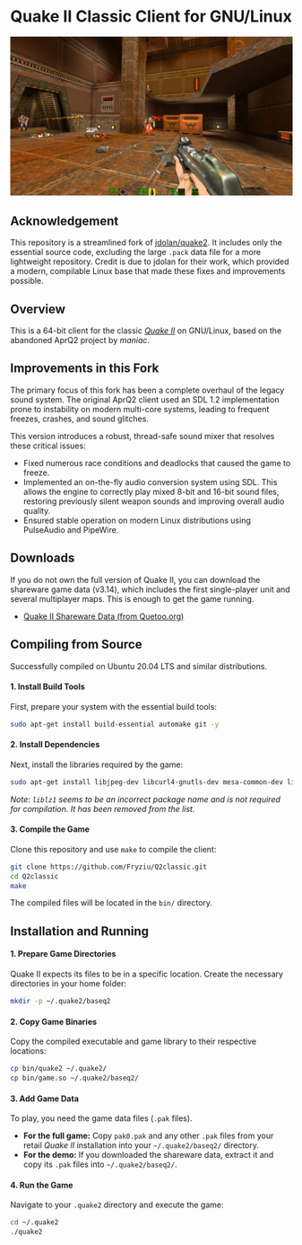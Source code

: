 # Quake II Classic Client for GNU/Linux

![Quake II classic for Linux](github-screenshot.jpg)

## Acknowledgement

This repository is a streamlined fork of [jdolan/quake2](https://github.com/jdolan/quake2). It includes only the essential source code, excluding the large `.pack` data file for a more lightweight repository. Credit is due to jdolan for their work, which provided a modern, compilable Linux base that made these fixes and improvements possible.

## Overview

This is a 64-bit client for the classic *[Quake II](http://en.wikipedia.org/wiki/Quake_II)* on GNU/Linux, based on the abandoned AprQ2 project by _maniac_.

## Improvements in this Fork

The primary focus of this fork has been a complete overhaul of the legacy sound system. The original AprQ2 client used an SDL 1.2 implementation prone to instability on modern multi-core systems, leading to frequent freezes, crashes, and sound glitches.

This version introduces a robust, thread-safe sound mixer that resolves these critical issues:
*   Fixed numerous race conditions and deadlocks that caused the game to freeze.
*   Implemented an on-the-fly audio conversion system using SDL. This allows the engine to correctly play mixed 8-bit and 16-bit sound files, restoring previously silent weapon sounds and improving overall audio quality.
*   Ensured stable operation on modern Linux distributions using PulseAudio and PipeWire.

## Downloads

If you do not own the full version of Quake II, you can download the shareware game data (v3.14), which includes the first single-player unit and several multiplayer maps. This is enough to get the game running.

*   [Quake II Shareware Data (from Quetoo.org)](http://quetoo.org/files/quake2-quetoo.org-x86_64.tar.gz)

## Compiling from Source

Successfully compiled on Ubuntu 20.04 LTS and similar distributions.

#### 1. Install Build Tools

First, prepare your system with the essential build tools:

```bash
sudo apt-get install build-essential automake git -y
```

#### 2. Install Dependencies

Next, install the libraries required by the game:

```bash
sudo apt-get install libjpeg-dev libcurl4-gnutls-dev mesa-common-dev libsdl1.2-dev -y
```
_Note: `liblz1` seems to be an incorrect package name and is not required for compilation. It has been removed from the list._

#### 3. Compile the Game

Clone this repository and use `make` to compile the client:

```bash
git clone https://github.com/Fryziu/Q2classic.git
cd Q2classic
make
```

The compiled files will be located in the `bin/` directory.

## Installation and Running

#### 1. Prepare Game Directories

Quake II expects its files to be in a specific location. Create the necessary directories in your home folder:

```bash
mkdir -p ~/.quake2/baseq2
```

#### 2. Copy Game Binaries

Copy the compiled executable and game library to their respective locations:

```bash
cp bin/quake2 ~/.quake2/
cp bin/game.so ~/.quake2/baseq2/
```

#### 3. Add Game Data

To play, you need the game data files (`.pak` files).

*   **For the full game:** Copy `pak0.pak` and any other `.pak` files from your retail _Quake II_ installation into your `~/.quake2/baseq2/` directory.
*   **For the demo:** If you downloaded the shareware data, extract it and copy its `.pak` files into `~/.quake2/baseq2/`.

#### 4. Run the Game

Navigate to your `.quake2` directory and execute the game:

```bash
cd ~/.quake2
./quake2
```
